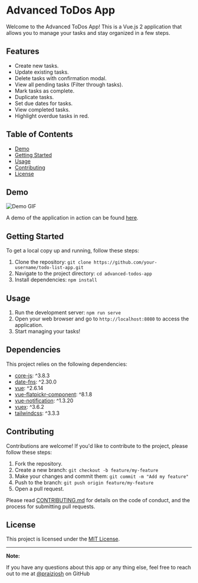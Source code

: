 # Advanced ToDos App

Welcome to the Advanced ToDos App! This is a Vue.js 2 application that allows you to manage your tasks and stay organized in a few steps.

## Features

- Create new tasks.
- Update existing tasks.
- Delete tasks with confirmation modal.
- View all pending tasks (Filter through tasks).
- Mark tasks as complete.
- Duplicate tasks.
- Set due dates for tasks.
- View completed tasks.
- Highlight overdue tasks in red.

## Table of Contents

- [Demo](#demo)
- [Getting Started](#getting-started)
- [Usage](#usage)
- [Contributing](#contributing)
- [License](#license)

## Demo

![Demo GIF](demo.gif)

A demo of the application in action can be found [here](https://advanced-todos-app.vercel.app/).

## Getting Started

To get a local copy up and running, follow these steps:

1. Clone the repository: `git clone https://github.com/your-username/todo-list-app.git`
2. Navigate to the project directory: `cd advanced-todos-app`
3. Install dependencies: `npm install`

## Usage

1. Run the development server: `npm run serve`
2. Open your web browser and go to `http://localhost:8080` to access the application.
3. Start managing your tasks!

## Dependencies

This project relies on the following dependencies:

- [core-js](https://www.npmjs.com/package/core-js): ^3.8.3
- [date-fns](https://www.npmjs.com/package/date-fns): ^2.30.0
- [vue](https://www.npmjs.com/package/vue): ^2.6.14
- [vue-flatpickr-component](https://www.npmjs.com/package/vue-flatpickr-component): ^8.1.8
- [vue-notification](https://www.npmjs.com/package/vue-notification): ^1.3.20
- [vuex](https://www.npmjs.com/package/vuex): ^3.6.2
- [tailwindcss](https://www.npmjs.com/package/tailwindcss): ^3.3.3

## Contributing

Contributions are welcome! If you'd like to contribute to the project, please follow these steps:

1. Fork the repository.
2. Create a new branch: `git checkout -b feature/my-feature`
3. Make your changes and commit them: `git commit -m "Add my feature"`
4. Push to the branch: `git push origin feature/my-feature`
5. Open a pull request.

Please read [CONTRIBUTING.md](CONTRIBUTING.md) for details on the code of conduct, and the process for submitting pull requests.

## License

This project is licensed under the [MIT License](LICENSE).

---

**Note:**

If you have any questions about this app or any thing else, feel free to reach out to me at [@praizjosh](https://github.com/praizjosh/) on GitHub
